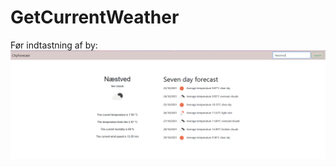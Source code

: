 # GetCurrentWeather
Før indtastning af by: 
![BeforeQueary](https://github.com/Hjordrup/GetCurrentWeather/blob/main/getCurrentWeatherApi.PNG "")

